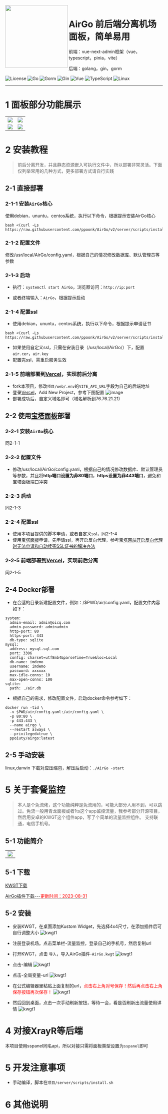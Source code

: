 

<img width="200px" src="https://telegraph-image.pages.dev/file/c48a2f45ebf102dd66131.png" align="left"/>

# AirGo 前后端分离机场面板，简单易用

前端：vue-next-admin框架（vue，typescript，pinia，vite）

后端：golang，gin，gorm

![License](https://img.shields.io/badge/License-GPL_v3.0-red)
![Go](https://img.shields.io/badge/Golang-orange?logo=Go&logoColor=white)
![Gorm](https://img.shields.io/badge/Gorm-yellow&logo=gorm)
![Gin](https://img.shields.io/badge/Gin-green?logo=)
![Vue](https://img.shields.io/badge/Vue.js-00b6ff?logo=vuedotjs&logoColor=white)
![TypeScript](https://img.shields.io/badge/TypeScript-blue?logo=TypeScript&logoColor=white)
![Linux](https://img.shields.io/badge/Linux-purple?logo=linux&logoColor=white)

<hr/>

# 1 面板部分功能展示

<table>
<tr>
    <td> <img src="https://telegraph-image.pages.dev/file/0a377278d4d264a8c0521.png">
    <td> <img src="https://telegraph-image.pages.dev/file/533bff998724b7bd87ef0.png">
<tr>
    <td> <img src="https://telegraph-image.pages.dev/file/1a8eb3c9bf615ea4c4cd0.png">
    <td> <img src="https://telegraph-image.pages.dev/file/b17bf699f6cc3e47b0d1f.png">
</table>




# 2 安装教程
>前后分离开发，并且静态资源嵌入可执行文件中，所以部署非常灵活。下面仅列举常用的几种方式，更多部署方式请自行实践

## 2-1 直接部署

### 2-1-1 安装`AirGo`核心

使用debian，ununtu，centos系统，执行以下命令，根据提示安装AirGo核心

```
bash <(curl -Ls https://raw.githubusercontent.com/ppoonk/AirGo/v2/server/scripts/install.sh)
```
### 2-1-2 配置文件

修改/usr/local/AirGo/config.yaml，根据自己的情况修改数据库、默认管理员等参数

### 2-1-3 启动
- 执行：`systemctl start AirGo`，浏览器访问：`http://ip:port`

- 或者终端输入：`AirGo`，根据提示启动

### 2-1-4 配置ssl

- 使用debian，ununtu，centos系统，执行以下命令，根据提示申请证书

```
bash <(curl -Ls https://raw.githubusercontent.com/ppoonk/AirGo/v2/server/scripts/install.sh)
```

- 如果使用自定义ssl，只需在安装目录（/usr/local/AirGo/）下，配置 `air.cer`，`air.key`
- 配置完ssl，需重启服务生效

### 2-1-5 前端部署到[Vercel](https://vercel.com)，实现前后分离

- fork本项目，修改`项目/web/.env`的`VITE_API_URL`字段为自己的后端地址
- 登录[Vercel](https://vercel.com)，Add New Project，参考下图配置
![image](https://telegraph-image.pages.dev/file/45b42a633b066deb52abb.png)
- 部署成功后，自定义域名即可（域名解析到76.76.21.21)

## 2-2 使用[宝塔面板](https://www.bt.cn/)部署

### 2-2-1 安装`AirGo`核心

同2-1-1

### 2-2-2 配置文件

- 修改/usr/local/AirGo/config.yaml，根据自己的情况修改数据库、默认管理员等参数，并且将**http端口设置为非80端口**，**https设置为非443端口**，避免和宝塔面板端口冲突

### 2-2-3 启动
同2-1-3

### 2-2-4 配置ssl
- 使用本项目提供的脚本申请，或者自定义ssl，同2-1-4
- 使用[宝塔面板](https://www.bt.cn/)申请，先申请ssl，再开启反向代理，参考[宝塔网站开启反向代理时无法申请和自动续签SSL证书的解决办法](https://blog.csdn.net/qq_45576664/article/details/130171014)

### 2-2-5 前端部署到[Vercel](https://vercel.com)，实现前后分离
同2-1-5

## 2-4 Docker部署

- 在合适的目录新建配置文件，例如：/$PWD/air/config.yaml，配置文件内容如下：

```
system:
  admin-email: admin@oicq.com
  admin-password: adminadmin
  http-port: 80
  https-port: 443
  db-type: sqlite
mysql:
  address: mysql.sql.com
  port: 3306
  config: charset=utf8mb4&parseTime=True&loc=Local
  db-name: imdemo
  username: imdemo
  password: xxxxxx
  max-idle-conns: 10
  max-open-conns: 100
sqlite:
  path: ./air.db

```
- 根据自己的需求，修改配置文件，启动docker命令参考如下：

```
docker run -tid \
  -v $PWD/air/config.yaml:/air/config.yaml \
  -p 80:80 \
  -p 443:443 \
  --name airgo \
  --restart always \
  --privileged=true \
  ppoiuty/airgo:latest
```



## 2-5 手动安装
linux,darwin 下载对应压缩包，解压后启动：`./AirGo -start`

# 5 关于套餐监控
>本人是个免流佬，这个功能纯粹是免流用的，可能大部分人用不到，可以跳过。免流一般用青龙面板或者1ts这个app监控流量，我参考部分开源项目，然后用安卓的KWGT这个组件app，写了个简单的流量监控组件。
支持联通，电信手机号。
## 5-1 功能简介
<table>
<tr>
    <td> <img src="https://wiki.airgoo.link/assets/home.368f2b00.jpeg">
</table>

## 5-1 下载

[KWGT下载](https://www.123pan.com/s/oIT9-qhyxH.html)

[AirGo插件下载---<font color=red>更新时间：2023-08-31</font>](https://www.123pan.com/s/oIT9-QxyxH.html)


## 5-2 安装

- 安装KWGT，在桌面添加Kustom Widget，先选择4x4尺寸，在添加插件后可自行调整大小
![kwgt1](https://wiki.airgoo.link/assets/kwgt1.efa3c135.jpg)
- 注册登录机场。点击菜单栏-流量监控，登录自己的手机号，然后复制url
- 打开KWGT，点击 `导入`，导入AirGo插件-`AirGo.kwgt`
  ![kwgt1](https://wiki.airgoo.link/assets/kwgt2.8ecfb18e.jpg)
- 点击-编辑
  ![kwgt1](https://wiki.airgoo.link/assets/kwgt3.6465d5e9.jpg)

- 点击-全局变量-url
![kwgt1](https://wiki.airgoo.link/assets/kwgt4.a953bb41.jpg)

- 在公式编辑器里粘贴上面复制的url，<font color=red>点击右上角对号保存！然后再点击右上角保存按钮再次保存！</font>
![kwgt1](https://wiki.airgoo.link/assets/kwgt5.0ef0f989.jpg)

- 然后回到桌面，点击一次手动刷新按钮，等待一会，看是否刷新出流量使用详情
![kwgt1](https://wiki.airgoo.link/assets/kwgt6.7813848b.jpg)



# 4 对接XrayR等后端
本项目使用sspanel同名api，所以对接只需将面板类型设置为`sspanel`即可

# 5 开发注意事项
- 手动编译，脚本在`项目/server/scripts/install.sh`

# 6 其他说明



